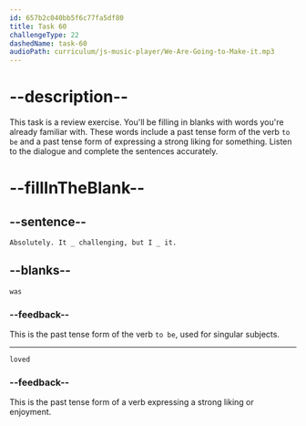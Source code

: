 ```yaml
---
id: 657b2c040bb5f6c77fa5df80
title: Task 60
challengeType: 22
dashedName: task-60
audioPath: curriculum/js-music-player/We-Are-Going-to-Make-it.mp3
---
```


<!--
AUDIO REFERENCE:
Alice: Absolutely. It was challenging, but I loved it.
-->

# --description--

This task is a review exercise. You'll be filling in blanks with words you're already familiar with. These words include a past tense form of the verb `to be` and a past tense form of expressing a strong liking for something. Listen to the dialogue and complete the sentences accurately.

# --fillInTheBlank--

## --sentence--

`Absolutely. It _ challenging, but I _ it.`

## --blanks--

`was`

### --feedback--

This is the past tense form of the verb `to be`, used for singular subjects.

---

`loved`

### --feedback--

This is the past tense form of a verb expressing a strong liking or enjoyment.

